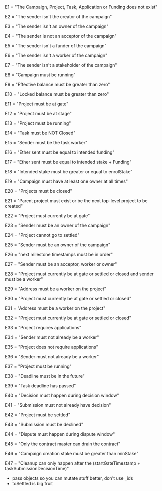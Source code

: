 E1 =
"The Campaign, Project, Task, Application or Funding does not exist"

E2 =
"The sender isn't the creator of the campaign"

E3 =
"The sender isn't an owner of the campaign"

E4 =
"The sender is not an acceptor of the campaign"

E5 =
"The sender isn't a funder of the campaign"

E6 =
"The sender isn't a worker of the campaign"

E7 =
"The sender isn't a stakeholder of the campaign"

E8 =
"Campaign must be running"

E9 =
"Effective balance must be greater than zero"

E10 =
"Locked balance must be greater than zero"

E11 =
"Project must be at gate"

E12 =
"Project must be at stage"

E13 =
"Project must be running"

E14 =
"Task must be NOT Closed"

E15 =
"Sender must be the task worker"

E16 =
"Ether sent must be equal to intended funding"

E17 =
"Ether sent must be equal to intended stake + Funding"

E18 =
"Intended stake must be greater or equal to enrolStake"

E19 =
"Campaign must have at least one owner at all times"

E20 =
"Projects must be closed"

E21 =
"Parent project must exist or be the next top-level project to be created"

E22 =
"Project must currently be at gate"

E23 =
"Sender must be an owner of the campaign"

E24 =
"Project cannot go to settled"

E25 =
"Sender must be an owner of the campaign"

E26 =
"next milestone timestamps must be in order"

E27 =
"Sender must be an acceptor, worker or owner"

E28 =
"Project must currently be at gate or settled or closed and sender must be a worker"

E29 =
"Address must be a worker on the project"

E30 =
"Project must currently be at gate or settled or closed"

E31 =
"Address must be a worker on the project"

E32 =
"Project must currently be at gate or settled or closed"

E33 =
"Project requires applications"

E34 =
"Sender must not already be a worker"

E35 =
"Project does not require applications"

E36 =
"Sender must not already be a worker"

E37 =
"Project must be running"

E38 =
"Deadline must be in the future"

E39 =
"Task deadline has passed"

E40 =
"Decision must happen during decision window"

E41 =
"Submission must not already have decision"

E42 =
"Project must be settled"

E43 =
"Submission must be declined"

E44 =
"Dispute must happen during dispute window"

E45 =
"Only the contract master can drain the contract"

E46 =
"Campaign creation stake must be greater than minStake"

E47 =
"Cleanup can only happen after the (startGateTimestamp + taskSubmissionDecisionTime)"

- pass objects so you can mutate stuff better, don't use \_ids
- toSettled is big fruit
